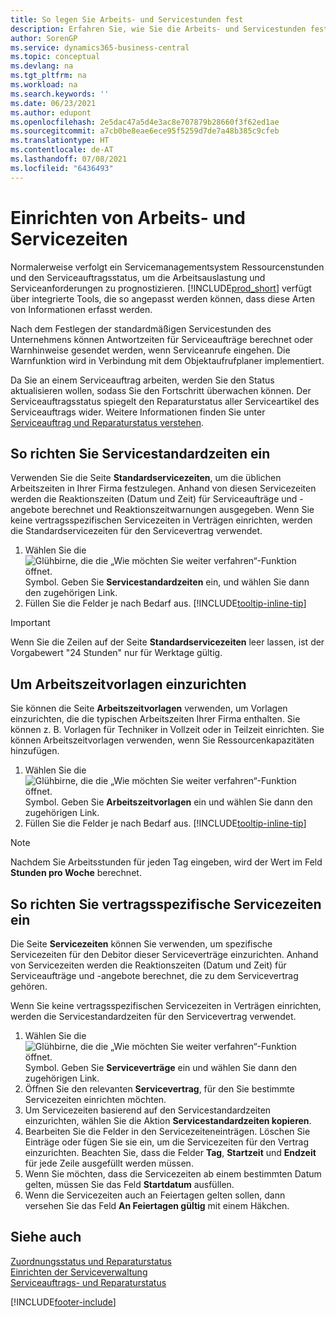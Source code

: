 ```yaml
---
title: So legen Sie Arbeits- und Servicestunden fest
description: Erfahren Sie, wie Sie die Arbeits- und Servicestunden festlegen, die zur Berechnung des Antwortdatums und der Antwortzeit für Serviceaufträge und -angebote verwendet werden.
author: SorenGP
ms.service: dynamics365-business-central
ms.topic: conceptual
ms.devlang: na
ms.tgt_pltfrm: na
ms.workload: na
ms.search.keywords: ''
ms.date: 06/23/2021
ms.author: edupont
ms.openlocfilehash: 2e5dac47a5d4e3ac8e707879b28660f3f62ed1ae
ms.sourcegitcommit: a7cb0be8eae6ece95f5259d7de7a48b385c9cfeb
ms.translationtype: HT
ms.contentlocale: de-AT
ms.lasthandoff: 07/08/2021
ms.locfileid: "6436493"
---
```

# <a name="set-up-work-hours-and-service-hours"></a>Einrichten von Arbeits- und Servicezeiten
Normalerweise verfolgt ein Servicemanagementsystem Ressourcenstunden und den Serviceauftragsstatus, um die Arbeitsauslastung und Serviceanforderungen zu prognostizieren. [!INCLUDE[prod_short](includes/prod_short.md)] verfügt über integrierte Tools, die so angepasst werden können, dass diese Arten von Informationen erfasst werden.  
  
Nach dem Festlegen der standardmäßigen Servicestunden des Unternehmens können Antwortzeiten für Serviceaufträge berechnet oder Warnhinweise gesendet werden, wenn Serviceanrufe eingehen. Die Warnfunktion wird in Verbindung mit dem Objektaufrufplaner implementiert.   
  
Da Sie an einem Serviceauftrag arbeiten, werden Sie den Status aktualisieren wollen, sodass Sie den Fortschritt überwachen können. Der Serviceauftragsstatus spiegelt den Reparaturstatus aller Serviceartikel des Serviceauftrags wider. Weitere Informationen finden Sie unter [Serviceauftrag und Reparaturstatus verstehen](service-order-repair-status.md). 

## <a name="to-set-up-default-service-hours"></a>So richten Sie Servicestandardzeiten ein  
Verwenden Sie die Seite **Standardservicezeiten**, um die üblichen Arbeitszeiten in Ihrer Firma festzulegen. Anhand von diesen Servicezeiten werden die Reaktionszeiten (Datum und Zeit) für Serviceaufträge und -angebote berechnet und Reaktionszeitwarnungen ausgegeben. Wenn Sie keine vertragsspezifischen Servicezeiten in Verträgen einrichten, werden die Standardservicezeiten für den Servicevertrag verwendet.  
  
1. Wählen Sie die ![Glühbirne, die die „Wie möchten Sie weiter verfahren“-Funktion öffnet.](media/ui-search/search_small.png "Tell Me-Funktion") Symbol. Geben Sie **Servicestandardzeiten** ein, und wählen Sie dann den zugehörigen Link.  
2. Füllen Sie die Felder je nach Bedarf aus. [!INCLUDE[tooltip-inline-tip](includes/tooltip-inline-tip_md.md)]  
  
> [!IMPORTANT]  
>  Wenn Sie die Zeilen auf der Seite **Standardservicezeiten** leer lassen, ist der Vorgabewert "24 Stunden" nur für Werktage gültig.  
  
## <a name="to-set-up-work-hour-templates"></a>Um Arbeitszeitvorlagen einzurichten
Sie können die Seite **Arbeitszeitvorlagen** verwenden, um Vorlagen einzurichten, die die typischen Arbeitszeiten Ihrer Firma enthalten. Sie können z. B. Vorlagen für Techniker in Vollzeit oder in Teilzeit einrichten. Sie können Arbeitszeitvorlagen verwenden, wenn Sie Ressourcenkapazitäten hinzufügen.  
  
1. Wählen Sie die ![Glühbirne, die die „Wie möchten Sie weiter verfahren“-Funktion öffnet.](media/ui-search/search_small.png "Tell Me-Funktion") Symbol. Geben Sie **Arbeitszeitvorlagen** ein und wählen Sie dann den zugehörigen Link.  
2. Füllen Sie die Felder je nach Bedarf aus. [!INCLUDE[tooltip-inline-tip](includes/tooltip-inline-tip_md.md)]  
  
> [!Note]
> Nachdem Sie Arbeitsstunden für jeden Tag eingeben, wird der Wert im Feld **Stunden pro Woche** berechnet.  

## <a name="to-set-up-contract-specific-service-hours"></a>So richten Sie vertragsspezifische Servicezeiten ein  
Die Seite **Servicezeiten** können Sie verwenden, um spezifische Servicezeiten für den Debitor dieser Serviceverträge einzurichten. Anhand von Servicezeiten werden die Reaktionszeiten (Datum und Zeit) für Serviceaufträge und -angebote berechnet, die zu dem Servicevertrag gehören.  
  
Wenn Sie keine vertragsspezifischen Servicezeiten in Verträgen einrichten, werden die Servicestandardzeiten für den Servicevertrag verwendet.  
  
1. Wählen Sie die ![Glühbirne, die die „Wie möchten Sie weiter verfahren“-Funktion öffnet.](media/ui-search/search_small.png "Tell Me-Funktion") Symbol. Geben Sie **Serviceverträge** ein und wählen Sie dann den zugehörigen Link.  
2. Öffnen Sie den relevanten  **Servicevertrag**, für den Sie bestimmte Servicezeiten einrichten möchten.  
4. Um Servicezeiten basierend auf den Servicestandardzeiten einzurichten, wählen Sie die Aktion **Servicestandardzeiten kopieren**.  
5. Bearbeiten Sie die Felder in den Servicezeiteneinträgen. Löschen Sie Einträge oder fügen Sie sie ein, um die Servicezeiten für den Vertrag einzurichten. Beachten Sie, dass die Felder **Tag**, **Startzeit** und **Endzeit** für jede Zeile ausgefüllt werden müssen.  
6. Wenn Sie möchten, dass die Servicezeiten ab einem bestimmten Datum gelten, müssen Sie das Feld **Startdatum** ausfüllen.  
7. Wenn die Servicezeiten auch an Feiertagen gelten sollen, dann versehen Sie das Feld **An Feiertagen gültig** mit einem Häkchen.  

## <a name="see-also"></a>Siehe auch  
[Zuordnungsstatus und Reparaturstatus](service-allocation-status-and-repair-status.md)  
[Einrichten der Serviceverwaltung](service-setup-service.md)  
[Serviceauftrags- und Reparaturstatus](service-order-repair-status.md)  


[!INCLUDE[footer-include](includes/footer-banner.md)]